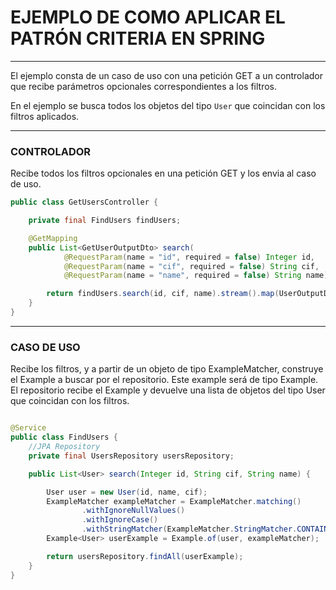 # EJEMPLO DE COMO APLICAR EL PATRÓN CRITERIA EN SPRING

***
El ejemplo consta de un caso de uso con una petición GET a un controlador que recibe parámetros opcionales
correspondientes a los filtros.

En el ejemplo se busca todos los objetos del tipo `User` que coincidan con los filtros aplicados.

***

### CONTROLADOR

Recibe todos los filtros opcionales en una petición GET y los envia al caso de uso.

```java
public class GetUsersController {

    private final FindUsers findUsers;

    @GetMapping
    public List<GetUserOutputDto> search(
            @RequestParam(name = "id", required = false) Integer id,
            @RequestParam(name = "cif", required = false) String cif,
            @RequestParam(name = "name", required = false) String name) {

        return findUsers.search(id, cif, name).stream().map(UserOutputDto::of).collect(Collectors.toList());
    }
}
  ```

***

### CASO DE USO

Recibe los filtros, y a partir de un objeto de tipo ExampleMatcher, construye el Example a buscar por el repositorio.
Este example será de tipo Example<User>. El repositorio recibe el Example y devuelve una lista de objetos del tipo User
que coincidan con los filtros.

```java

@Service
public class FindUsers {
    //JPA Repository
    private final UsersRepository usersRepository;

    public List<User> search(Integer id, String cif, String name) {

        User user = new User(id, name, cif);
        ExampleMatcher exampleMatcher = ExampleMatcher.matching()
                .withIgnoreNullValues()
                .withIgnoreCase()
                .withStringMatcher(ExampleMatcher.StringMatcher.CONTAINING);
        Example<User> userExample = Example.of(user, exampleMatcher);

        return usersRepository.findAll(userExample);
    }
}
  ```